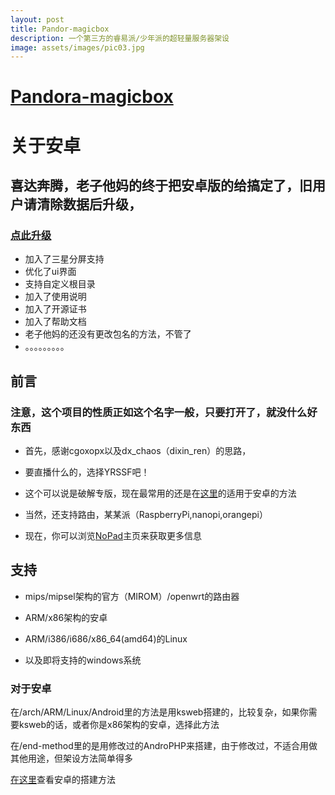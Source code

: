 ```yaml
---
layout: post
title: Pandor-magicbox
description: 一个第三方的睿易派/少年派的超轻量服务器架设
image: assets/images/pic03.jpg
---
```



# [Pandora-magicbox](http://chainsx.f3322.net/blog/chainsx-2)

# 关于安卓
## 喜达奔腾，老子他妈的终于把安卓版的给搞定了，旧用户请清除数据后升级，
### [点此升级](https://raw.githubusercontent.com/Erblocker/Pandora-magicbox/master/pandorabox.apk)
* 加入了三星分屏支持
* 优化了ui界面
* 支持自定义根目录
* 加入了使用说明
* 加入了开源证书
* 加入了帮助文档
* 老子他妈的还没有更改包名的方法，不管了
* 。。。。。。。。。

## 前言

### 注意，这个项目的性质正如这个名字一般，只要打开了，就没什么好东西

* 首先，感谢cgoxopx以及dx_chaos（dixin_ren）的思路，

* 要直播什么的，选择YRSSF吧！

* 这个可以说是破解专版，现在最常用的还是在[这里](https://github.com/Erblocker/Pandora-magicbox/blob/master/end-method/README.md)的适用于安卓的方法

* 当然，还支持路由，某某派（RaspberryPi,nanopi,orangepi）

* 现在，你可以浏览[NoPad](https://nopad.org)主页来获取更多信息

## 支持

* mips/mipsel架构的官方（MIROM）/openwrt的路由器

* ARM/x86架构的安卓

* ARM/i386/i686/x86_64(amd64)的Linux

* 以及即将支持的windows系统

### 对于安卓

在/arch/ARM/Linux/Android里的方法是用ksweb搭建的，比较复杂，如果你需要ksweb的话，或者你是x86架构的安卓，选择此方法

在/end-method里的是用修改过的AndroPHP来搭建，由于修改过，不适合用做其他用途，但架设方法简单得多

[在这里](http://chainsx.f3322.net/blog/chainsx-2)查看安卓的搭建方法
